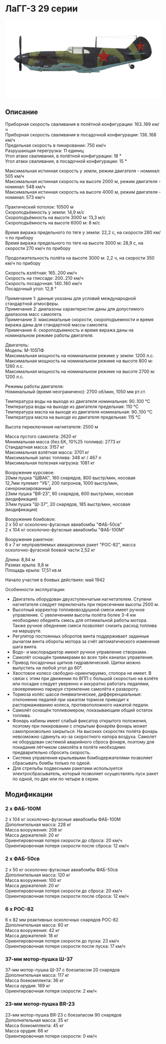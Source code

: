 # ЛаГГ-3 29 серии  
  
![lagg3s29](../images/lagg3s29.png)  
  
## Описание  
  
Приборная скорость сваливания в полётной конфигурации: 163..189 км/ч  
Приборная скорость сваливания в посадочной конфигурации: 138..168 км/ч  
Предельная скорость в пикировании: 750 км/ч  
Разрушающая перегрузка: 11 единиц  
Угол атаки сваливания, в полётной конфигурации: 18 °  
Угол атаки сваливания, в посадочной конфигурации: 15 °  
  
Максимальная истинная скорость у земли, режим двигателя - номинал: 505 км/ч  
Максимальная истинная скорость на высоте 2000 м, режим двигателя - номинал: 548 км/ч  
Максимальная истинная скорость на высоте 4000 м, режим двигателя - номинал: 573 км/ч  
  
Практический потолок: 10500 м  
Скороподъёмность у земли: 14,9 м/с  
Скороподъёмность на высоте 3000 м: 13,3 м/с  
Скороподъёмность на высоте 6000 м: 8 м/с  
  
Время виража предельного по тяге у земли: 22,2 с, на скорости 280 км/ч по прибору  
Время виража предельного по тяге на высоте 3000 м: 28,9 с, на скорости 270 км/ч по прибору  
  
Продолжительность полёта на высоте 3000 м: 2,2 ч, на скорости 350 км/ч по прибору  
  
Скорость взлётная: 165..200 км/ч  
Скорость на глиссаде: 200..210 км/ч  
Скорость посадочная: 140..160 км/ч  
Посадочный угол: 12,8 °  
  
Примечание 1: данные указаны для условий международной стандартной атмосферы.  
Примечание 2: диапазоны характеристик даны для допустимого диапазона масс самолета.  
Примечание 3: максимальные скорости, скороподъемности и время виража даны для стандартной массы самолета.  
Примечание 4: скороподъемность и время виража даны на номинальном режиме работы двигателя.  
  
Двигатель:  
Модель: М-105ПФ  
Максимальная мощность на номинальном режиме у земли: 1200 л.с.  
Максимальная мощность на номинальном режиме на высоте 800 м: 1260 л.с.  
Максимальная мощность на номинальном режиме на высоте 2700 м: 1200 л.с.  
  
Режимы работы двигателя:  
Номинальный (время неограничено): 2700 об/мин, 1050 мм рт.ст.  
  
Температура воды на выходе из двигателя номинальная: 90..100 °С  
Температура воды на выходе из двигателя предельная: 110 °С  
Температура масла на выходе из двигателя номинальная: 90..100 °С  
Температура масла на выходе из двигателя предельная: 115 °С  
  
Высота переключения нагнетателя: 2500 м  
  
Масса пустого самолета: 2620 кг  
Минимальная масса (без БК, 10%25 топлива): 2773 кг  
Стандартная масса: 3157 кг  
Максимальная взлётная масса: 3701 кг  
Максимальный запас топлива: 348 кг / 467 л  
Максимальная полезная нагрузка: 1081 кг  
  
Вооружение курсовое:  
20мм пушка "ШВАК", 160 снарядов, 800 выстр/мин, носовая  
12,7мм пулемет "УБ", 200 патронов, 1000 выстр/мин, синхронизированный  
23мм пушка "ВЯ-23", 90 снарядов, 600 выстр/мин, носовая (модификация)  
37мм пушка "Ш-37", 20 снарядов, 185 выстр/мин, носовая (модификация)  
  
Вооружение бомбовое:  
2 x 50 кг осколочно-фугасные авиабомбы "ФАБ-50св"  
2 x 104 кг осколочно-фугасные авиабомбы "ФАБ-100М"  
  
Вооружение ракетное:  
6 x 7 кг неуправляемых авиационных ракет "РОС-82", масса осколочно-фугасной боевой части 2,52 кг  
  
Длина: 8,84 м  
Размах крыла: 9,8 м  
Площадь крыла: 17,51 кв.м  
  
Начало участия в боевых действиях: май 1942  
  
Особенности эксплуатации:  
- Двигатель оборудован двухступенчатым нагнетателем. Ступени нагнетателя следует переключать при пересечении высоты 2500 м.  
- Высотный корректор топливовоздушной смеси имеет ручное управление. С увеличением высоты полёта более 3-4 км необходимо обеднять смесь для оптимальной работы мотора. Также ручное обеднение смеси позволяет снизить расход топлива на маршруте.  
- Регулятор постоянных оборотов винта поддерживает заданные рычагом винта обороты мотора за счёт автоматического изменения шага винта.  
- Водо- и маслорадиатор имеют ручное управление створками.  
- Самолёт оснащён триммерами во всех трёх каналах управления.  
- Привод посадочных щитков гидравлический. Щитки можно выпустить на любой угол до 60°.  
- Хвостовое колесо свободно-ориентируемо, стопора не имеет. В связи с этим при движении по ВПП с большой скоростью на взлёте или посадке следует уверенно и аккуратно работать педалями, своевременно парируя стремление самолёта к развороту.  
- Тормоза колёс шасси пневматические, дифференциальные: отклонение педалей при зажатом тормозе приводит к растормаживанию колеса, противоположного нажатой педали.  
- Самолёт оснащён топливомером, показывающим общий остаток топлива.  
- Фонарь кабины имеет слабый фиксатор открытого положения, поэтому при пикировании с открытым фонарём фонарь может самопроизвольно закрыться. На высоких скоростях полёта фонарь невозможно сдвинуть из-за скоростного напора воздуха. Самолет не оборудован системой аварийного сброса фонаря, поэтому для покидания лётчиком самолёта в полёте необходимо предварительно сбросить скорость.  
- Система управления крыльевыми бомбодержателями позволяет сбрасывать бомбы только по одной.  
- Для стрельбы подвесными ракетами используется электросбрасыватель, который позволяет осуществлять пуск ракет по одной, по две или по четыре в серии.  
  
## Модификации  
  
  
### 2 х ФАБ-100М  
  
2 x 104 кг осколочно-фугасные авиабомбы ФАБ-100М  
Дополнительная масса: 228 кг  
Масса вооружения: 208 кг  
Масса держателей: 20 кг  
Ориентировочная потеря скорости до сброса: 20 км/ч  
Ориентировочная потеря скорости после сброса: 12 км/ч  
  
### 2 х ФАБ-50св  
  
2 x 50 кг осколочно-фугасные авиабомбы ФАБ-50св  
Дополнительная масса: 120 кг  
Масса вооружения: 100 кг  
Масса держателей: 20 кг  
Ориентировочная потеря скорости до сброса: 20 км/ч  
Ориентировочная потеря скорости после сброса: 12 км/ч  
  
### 6 х РОС-82  
  
6 x 82 мм реактивных осколочных снарядов РОС-82  
Дополнительная масса: 60 кг  
Масса вооружения: 42 кг  
Масса держателей: 18 кг  
Ориентировочная потеря скорости до пуска: 23 км/ч  
Ориентировочная потеря скорости после пуска: 17 км/ч  
  
### 37-мм мотор-пушка Ш-37  
  
37-мм мотор-пушка Ш-37 с боезапасом 20 снарядов  
Дополнительная масса: 117 кг  
Масса боекомплекта: 36 кг  
Масса орудия: 169 кг  
Ориентировочная потеря скорости: 2 км/ч  
  
### 23-мм мотор-пушка ВЯ-23  
  
23-мм мотор-пушка ВЯ-23 с боезапасом 90 снарядов  
Дополнительная масса: 35 кг  
Масса боекомплекта: 45 кг  
Масса орудия: 66 кг  
Ориентировочная потеря скорости: 0 км/ч  